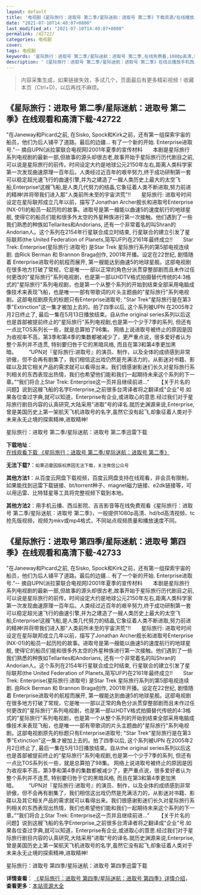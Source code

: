 ```yaml
---
layout: default
title: '电视剧《星际旅行：进取号 第二季/星际迷航：进取号 第二季》下载资源/在线播放/视频地址/1080p/高清/蓝光'
date: "2021-07-10T14:40:07+0800"
last_modified_at: "2021-07-10T14:40:07+0800"
permalink: /42722/
categories: 电视剧
cover:
tags: 电视剧
keywords: '星际旅行：进取号 第二季/星际迷航：进取号 第二季,在线免费看,1080p高清,bt种子,torrent,百度云盘,magnet,磁力链,迅雷下载资源'
description: '《星际旅行：进取号 第二季/星际迷航：进取号 第二季》在线云播放手机西瓜影院吉吉影音免费看，1080p高清bd/hd未删减完整版和tc抢先枪版，mkv/mp4格式，附带bt/torrent种子、magnet/磁力链、百度云盘、网盘资源迅雷下载链接'
---
```


>内容采集生成，如果链接失效，多试几个，页面最后有更多精彩视频！收藏本页（Ctrl+D)，以后再找不麻烦。


## 《星际旅行：进取号 第二季/星际迷航：进取号 第二季》在线观看和高清下载-42722

"在Janeway和Picard之前, 在Sisko, Spock和Kirk之前，还有第一组探索宇宙的船员，他们为后人铺平了道路。最后的边疆... 有了一个新的开始. Enterprise进取号."-- 摘自UPN(派拉蒙联合电视网)2001年夏季的宣传材料　　本剧是星际旅行系列电视剧的最新一部,但故事的源头却很古老,故事开始于星际旅行历代剧目之前,可以说是星际旅行的前传。时间设定大约是地球公元2150年左右,距离人类科学家第一次发现曲速原理一百年后。人类经过近百年的艰辛努力,终于成功研制第一套可以稳定超光速飞行的曲速引擎,并为之建造了一艘人类历史上最大的太空飞船,Enterprise!这艘飞船,是人类几代努力的结晶,它象征着人类不断进取,努力前进的精神!并将带我们进入那"人类前所未至的宇宙洪荒"!!　　星际旅行: 进取号时间设定在星际联邦成立几年以前，描写了Jonathan Archer舰长和进取号Enterprise (NX-01)的船员一起历险的故事。进取号是第一艘能以曲速5的速度航行的地球星舰, 使得它的船员们能和很多外太空的外星种族进行第一次接触。他们遇到了一些我们熟悉的种族如Tellarites和Andorians, 还有一个非常着名的叫Shran的Andorian人。这个系列在2154年行星联合成立时结束, 行星联合的建立引发了星际联邦(the United Federation of Planets,简写UFP)在2161年最终成立!!　　Star Trek: Enterprise(星际旅行:进取号) 是Star Trek 星际旅行系列的第5部电视连续剧. 由Rick Berman 和 Brannon Braga创作, 2001年开播。设定在22世纪, 剧情随着 Enterprise进取号的航程而展开, 第一艘能达到曲速5的地球星舰。这部电视剧在很多地方打破了常规，它是唯一一部以正常的角色分派贯穿整部剧而且未作过任何更改的"星际旅行"系列电视剧，也是第一部以HDTV格式拍摄替代传统的4:3格式的"星际旅行"系列电视剧，也是第一个从整个系列的开始到结束全部采用电脑成像技术来表现飞船，也是唯一一部有带歌词的片头主题曲的"星际旅行"系列电视剧。这部电视剧原先的标题只有Enterprise进取号; "Star Trek"星际旅行是在第3季"Extinction"这一集才被加上去的。拍了四季以后, 这个系列被UPN 在2005年2月2日终止了, 最后一集在5月13日播放结束。自从the original series系列以后这也是首部被提前终止的"星际旅行"系列电视剧,也是第一个少于7季的系列, 但还有一点比TOS系列长一些，就是总算拍了98集。 网络上说进取号被终止的原因是因为收视率不高，第3季和第4季的集数都被减少了，更严重点说，很多爱好者认为整个系列并不连贯, 特别要归咎于它的黑暗风格, 而且在第3和第4季更加黑暗。&nbsp;　　“UPN对『星际旅行:进取号』的演员、制作，以及全体的成绩感到非常骄傲，但不会再有剧集了，我们相信这出戏仍然是充满活力的，从影迷对书籍、影碟以及其它相关产品的需求就可以看得出来。我们很感谢影迷们长久对星际旅行系列相关的东西表现出热情，我们也希望他们能和我们一起期待未来这个系列的下一章。”“我们将合上Star Trek: Enterprise这一页并且继续前进...”&nbsp;　　【关于片名的问题】说到这艘飞船的名字Enterprise,之前很多台湾译者将之翻译成"企业"号.如果各位查过字典,就可以知道，Enterprise有企业,或进取心的意思.经过我们对于星际旅行剧目内容的认真研究,大陆采用"进取"号的译名.就历史渊源来说,Enterprise,曾是美国历史上第一架航天飞机进取号的名字,虽然它没有起飞,却象征着人类对于未来永无止境的探索精神,进取精神!


星际旅行：进取号 第二季/星际迷航：进取号 第二季迅雷下载

**下载地址**： [在线观看下载 《星际旅行：进取号 第二季/星际迷航：进取号 第二季》](https://www.993dy.com//vod-detail-id-9298.html) 


**无法下载?**：`如果迅雷因版权原因无法下载，关注微信公众号 `

**其他方法1**：从百度云网盘下载视频，百度云网盘支持在线观看，非会员有限制，如果能找到迅雷下载链接、bt/torrent种子、magnet磁力链接、e2dk链接等，可以用迅雷、比特彗星等工具将完整视频下载到本地。

**其他方法2**：用手机云播、西瓜影院、吉吉影音等在线免费观看《星际旅行：进取号 第二季/星际迷航：进取号 第二季》，一般提供1080p高清、hd/bd高清视频、tc抢先版视频，视频为mkv或mp4格式，不同站点视频质量和播放速度不同。


## 《星际旅行：进取号 第四季/星际迷航：进取号 第四季》在线观看和高清下载-42733

"在Janeway和Picard之前, 在Sisko, Spock和Kirk之前，还有第一组探索宇宙的船员，他们为后人铺平了道路。最后的边疆... 有了一个新的开始. Enterprise进取号."-- 摘自UPN(派拉蒙联合电视网)2001年夏季的宣传材料　　本剧是星际旅行系列电视剧的最新一部,但故事的源头却很古老,故事开始于星际旅行历代剧目之前,可以说是星际旅行的前传。时间设定大约是地球公元2150年左右,距离人类科学家第一次发现曲速原理一百年后。人类经过近百年的艰辛努力,终于成功研制第一套可以稳定超光速飞行的曲速引擎,并为之建造了一艘人类历史上最大的太空飞船,Enterprise!这艘飞船,是人类几代努力的结晶,它象征着人类不断进取,努力前进的精神!并将带我们进入那"人类前所未至的宇宙洪荒"!!　　星际旅行: 进取号时间设定在星际联邦成立几年以前，描写了Jonathan Archer舰长和进取号Enterprise (NX-01)的船员一起历险的故事。进取号是第一艘能以曲速5的速度航行的地球星舰, 使得它的船员们能和很多外太空的外星种族进行第一次接触。他们遇到了一些我们熟悉的种族如Tellarites和Andorians, 还有一个非常着名的叫Shran的Andorian人。这个系列在2154年行星联合成立时结束, 行星联合的建立引发了星际联邦(the United Federation of Planets,简写UFP)在2161年最终成立!!　　Star Trek: Enterprise(星际旅行:进取号) 是Star Trek 星际旅行系列的第5部电视连续剧. 由Rick Berman 和 Brannon Braga创作, 2001年开播。设定在22世纪, 剧情随着 Enterprise进取号的航程而展开, 第一艘能达到曲速5的地球星舰。这部电视剧在很多地方打破了常规，它是唯一一部以正常的角色分派贯穿整部剧而且未作过任何更改的"星际旅行"系列电视剧，也是第一部以HDTV格式拍摄替代传统的4:3格式的"星际旅行"系列电视剧，也是第一个从整个系列的开始到结束全部采用电脑成像技术来表现飞船，也是唯一一部有带歌词的片头主题曲的"星际旅行"系列电视剧。这部电视剧原先的标题只有Enterprise进取号; "Star Trek"星际旅行是在第3季"Extinction"这一集才被加上去的。拍了四季以后, 这个系列被UPN 在2005年2月2日终止了, 最后一集在5月13日播放结束。自从the original series系列以后这也是首部被提前终止的"星际旅行"系列电视剧,也是第一个少于7季的系列, 但还有一点比TOS系列长一些，就是总算拍了98集。 网络上说进取号被终止的原因是因为收视率不高，第3季和第4季的集数都被减少了，更严重点说，很多爱好者认为整个系列并不连贯, 特别要归咎于它的黑暗风格, 而且在第3和第4季更加黑暗。&nbsp;　　“UPN对『星际旅行:进取号』的演员、制作，以及全体的成绩感到非常骄傲，但不会再有剧集了，我们相信这出戏仍然是充满活力的，从影迷对书籍、影碟以及其它相关产品的需求就可以看得出来。我们很感谢影迷们长久对星际旅行系列相关的东西表现出热情，我们也希望他们能和我们一起期待未来这个系列的下一章。”“我们将合上Star Trek: Enterprise这一页并且继续前进...”&nbsp;　　【关于片名的问题】说到这艘飞船的名字Enterprise,之前很多台湾译者将之翻译成"企业"号.如果各位查过字典,就可以知道，Enterprise有企业,或进取心的意思.经过我们对于星际旅行剧目内容的认真研究,大陆采用"进取"号的译名.就历史渊源来说,Enterprise,曾是美国历史上第一架航天飞机进取号的名字,虽然它没有起飞,却象征着人类对于未来永无止境的探索精神,进取精神!


星际旅行：进取号 第四季/星际迷航：进取号 第四季迅雷下载

**详情查看**： [《星际旅行：进取号 第四季/星际迷航：进取号 第四季》详情介绍](/movie/42733/)， **查看更多**：[本站资源大全](/movie/t/all/)

